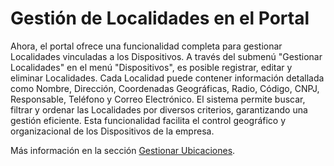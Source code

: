 # Gestión de Localidades en el Portal

Ahora, el portal ofrece una funcionalidad completa para gestionar Localidades vinculadas a los Dispositivos. A través del submenú "Gestionar Localidades" en el menú "Dispositivos", es posible registrar, editar y eliminar Localidades. Cada Localidad puede contener información detallada como Nombre, Dirección, Coordenadas Geográficas, Radio, Código, CNPJ, Responsable, Teléfono y Correo Electrónico. El sistema permite buscar, filtrar y ordenar las Localidades por diversos criterios, garantizando una gestión eficiente. Esta funcionalidad facilita el control geográfico y organizacional de los Dispositivos de la empresa.

Más información en la sección [Gestionar Ubicaciones](../../portal/dispositivos/page-1.md).
